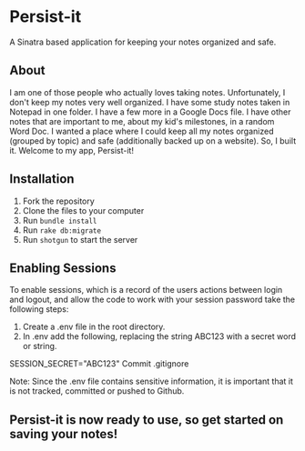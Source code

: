 # Persist-it

A Sinatra based application for keeping your notes organized and safe.

## About

I am one of those people who actually loves taking notes. Unfortunately, I don't keep my notes very well organized. I have some study notes taken in Notepad in one folder. I have a few more in a Google Docs file. I have other notes that are important to me, about my kid's milestones, in a random Word Doc. I wanted a place where I could keep all my notes organized (grouped by topic) and safe (additionally backed up on a website). So, I built it. Welcome to my app, Persist-it!


## Installation

1. Fork the repository
2. Clone the files to your computer
3. Run `bundle install`
4. Run `rake db:migrate`
5. Run `shotgun` to start the server

## Enabling Sessions

To enable sessions, which is a record of the users actions between login and logout, and allow the code to work with your session password take the following steps:

1. Create a .env file in the root directory.
2. In .env add the following, replacing the string ABC123 with a secret word or string.

SESSION_SECRET="ABC123"
Commit .gitignore

Note: Since the .env file contains sensitive information, it is important that it is not tracked, committed or pushed to Github. 

## Persist-it is now ready to use, so get started on saving your notes!